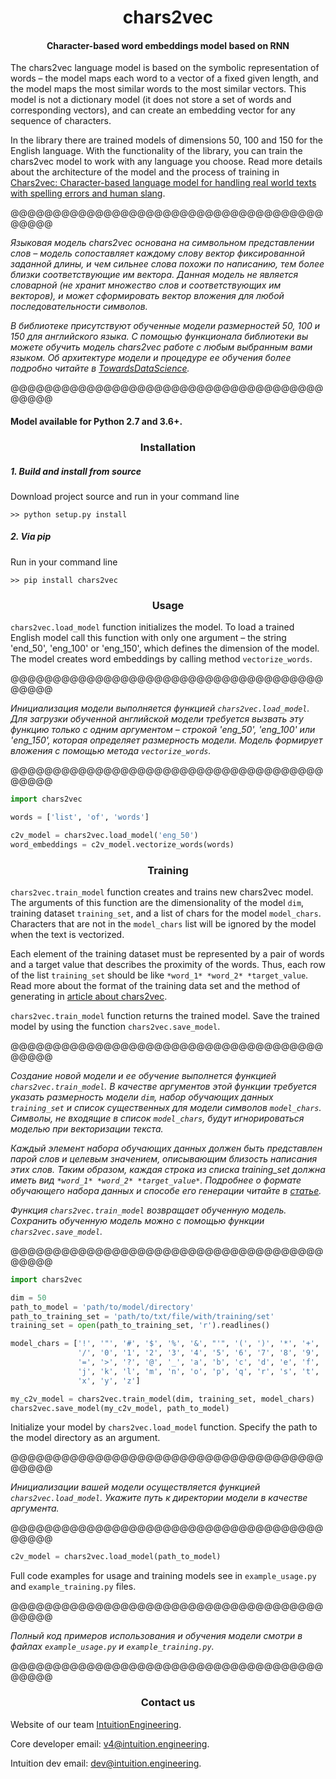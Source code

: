 <center> <h1>chars2vec </h1> </center>
<center> <h4>Character-based word embeddings model based on RNN</h4> </center>


The chars2vec language model is based on the symbolic 
representation of words – the model maps each word to a vector 
of a fixed given length, and the model maps the most similar words 
to the most similar vectors. This model is not 
a dictionary model (it does not store a set of words and corresponding vectors),
and can create an embedding vector for any sequence of characters.

In the library there are trained models of dimensions 50, 100 and 150 for 
the English language. With the functionality of the library, you can train 
the chars2vec model to work with any language you choose. Read more details 
about the architecture of the model and the process of training 
in [Chars2vec: Character-based language model for handling real world texts 
with spelling errors and human slang](https://towardsdatascience.com).


@@@@@@@@@@@@@@@@@@@@@@@@@@@@@@@@@@@@@@@@@@

*Языковая модель chars2vec основана на символьном представлении слов – модель сопоставляет каждому слову вектор 
фиксированной заданной длины, и чем сильнее слова похожи по написанию, 
тем более близки соответствующие им вектора. Данная модель не является словарной
(не хранит множество слов и соответствующих им векторов), 
и может сформировать вектор вложения для любой последовательности символов.*

*В библиотеке присутствуют обученные модели размерностей 50, 100 и 150 для английского языка. 
С помощью функционала библиотеки вы можете обучить модель chars2vec работе с любым выбранным вами языком. 
Об архитектуре модели и процедуре ее обучения более подробно читайте в
[TowardsDataScience](https://towardsdatascience.com).*

@@@@@@@@@@@@@@@@@@@@@@@@@@@@@@@@@@@@@@@@@@


<h4>Model available for Python 2.7 and 3.6+.</h4>

<center> <h3>Installation </h3> </center>

<h5> 1. Build and install from source </h5>
Download project source and run in your command line

~~~shell
>> python setup.py install
~~~

<h5> 2. Via pip </h5>
Run in your command line

~~~shell
>> pip install chars2vec
~~~

<center> <h3>Usage</h3> </center>


`chars2vec.load_model` function initializes the model.
To load a trained English model call this function 
with only one argument – the string 'end_50', 'eng_100' or 'eng_150',
which defines the dimension of the model. 
The model creates word embeddings by calling method `vectorize_words`.


@@@@@@@@@@@@@@@@@@@@@@@@@@@@@@@@@@@@@@@@@@

*Инициализация модели выполняется функцией `chars2vec.load_model`. 
Для загрузки обученной английской модели требуется вызвать эту функцию 
только с одним аргументом – строкой 'eng_50', 'eng_100' или 'eng_150',
которая определяет размерность модели.
Модель формирует вложения с помощью метода `vectorize_words`.*

@@@@@@@@@@@@@@@@@@@@@@@@@@@@@@@@@@@@@@@@@@

~~~python
import chars2vec

words = ['list', 'of', 'words']

c2v_model = chars2vec.load_model('eng_50')
word_embeddings = c2v_model.vectorize_words(words)
~~~

<center> <h3>Training</h3> </center>

`chars2vec.train_model` function creates and trains new chars2vec model.
The arguments of this function are the dimensionality of the model `dim`,
training dataset `training_set`, and a list of chars for the model `model_chars`.
Characters that are not in the `model_chars` list will be ignored by the model
when the text is vectorized. 

Each element of the training dataset must be represented by a pair of words
and a target value that describes the proximity of the words. 
Thus, each row of the list `training_set` should be like `*word_1* *word_2* *target_value`.
Read more about the format of the training data set and the method 
of generating in [article about chars2vec](https://towardsdatascience.com).

`chars2vec.train_model` function returns the trained model.
Save the trained model by using the function `chars2vec.save_model`.


@@@@@@@@@@@@@@@@@@@@@@@@@@@@@@@@@@@@@@@@@@

*Создание новой модели и ее обучение выполнется функцией `chars2vec.train_model`.
В качестве аргументов этой функции требуется указать размерность модели `dim`,
набор обучающих данных `training_set` и список существенных для модели символов
`model_chars`. Символы, не входящие в список `model_chars`, 
будут игнорироваться моделью при векторизации текста.*

*Каждый элемент набора обучающих данных должен быть представлен парой слов и
целевым значением, описывающим близость написания этих слов. Таким образом, каждая 
строка из списка training_set должна иметь вид `*word_1* *word_2* *target_value*`.
Подробнее о формате обучающего набора данных и способе его генерации читайте в 
[статье](https://towardsdatascience.com).*

*Функция `chars2vec.train_model` возвращает обученную модель. 
Сохранить обученную модель можно с помощью функции `chars2vec.save_model`.*

@@@@@@@@@@@@@@@@@@@@@@@@@@@@@@@@@@@@@@@@@@


~~~python
import chars2vec

dim = 50
path_to_model = 'path/to/model/directory'
path_to_training_set = 'path/to/txt/file/with/training/set'
training_set = open(path_to_training_set, 'r').readlines()

model_chars = ['!', '"', '#', '$', '%', '&', "'", '(', ')', '*', '+', ',', '-', '.',
               '/', '0', '1', '2', '3', '4', '5', '6', '7', '8', '9', ':', ';', '<',
               '=', '>', '?', '@', '_', 'a', 'b', 'c', 'd', 'e', 'f', 'g', 'h', 'i',
               'j', 'k', 'l', 'm', 'n', 'o', 'p', 'q', 'r', 's', 't', 'u', 'v', 'w',
               'x', 'y', 'z']

my_c2v_model = chars2vec.train_model(dim, training_set, model_chars)
chars2vec.save_model(my_c2v_model, path_to_model)
~~~

Initialize your model by `chars2vec.load_model` function.
Specify the path to the model directory as an argument.


@@@@@@@@@@@@@@@@@@@@@@@@@@@@@@@@@@@@@@@@@@

*Инициализации вашей модели осуществляется функцией `chars2vec.load_model`.
Укажите путь к директории модели в качестве аргумента.*
 
@@@@@@@@@@@@@@@@@@@@@@@@@@@@@@@@@@@@@@@@@@


~~~python
c2v_model = chars2vec.load_model(path_to_model)
~~~

Full code examples for usage and training models see in `example_usage.py` and `example_training.py` files.


@@@@@@@@@@@@@@@@@@@@@@@@@@@@@@@@@@@@@@@@@@

*Полный код примеров использования и обучения модели смотри в файлах `example_usage.py` и `example_training.py`.*

@@@@@@@@@@@@@@@@@@@@@@@@@@@@@@@@@@@@@@@@@@


<center> <h3>Contact us</h3> </center>

Website of our team [IntuitionEngineering](https://intuition.engineering).

Core developer email: v4@intuition.engineering.

Intuition dev email: dev@intuition.engineering.

